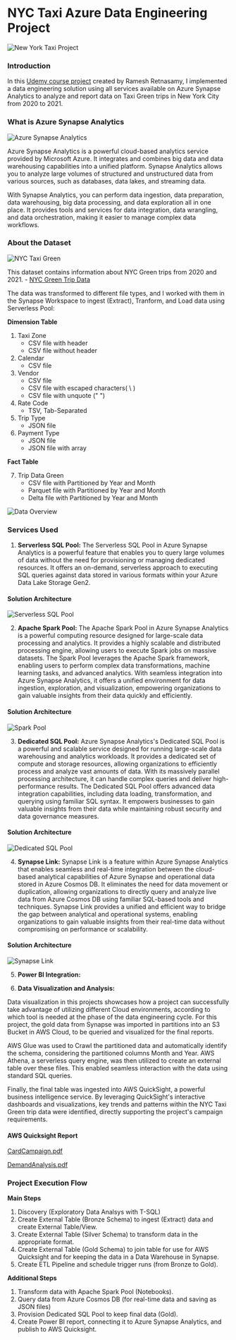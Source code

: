 # NYC Taxi Azure Data Engineering Project

![New York Taxi Project](https://github.com/okaforoa/nyc-taxi-azure-data-engineering-project/blob/main/images/NYC%20Taxi%20Project.jpg)


### Introduction
In this [Udemy course project](https://www.udemy.com/course/azure-synapse-analytics-for-data-engineers) created by Ramesh Retnasamy, I implemented a data engineering solution using all services available on Azure Synapse Analytics to analyze and report data on Taxi Green trips in New York City from 2020 to 2021.


### What is Azure Synapse Analytics

![Azure Synapse Analytics](https://github.com/okaforoa/nyc-taxi-azure-data-engineering-project/blob/main/images/Azure%20Synapse%20Analytics.jpg)

Azure Synapse Analytics is a powerful cloud-based analytics service provided by Microsoft Azure. It integrates and combines big data and data warehousing capabilities into a unified platform. Synapse Analytics allows you to analyze large volumes of structured and unstructured data from various sources, such as databases, data lakes, and streaming data.

With Synapse Analytics, you can perform data ingestion, data preparation, data warehousing, big data processing, and data exploration all in one place. It provides tools and services for data integration, data wrangling, and data orchestration, making it easier to manage complex data workflows. 

### About the Dataset
![NYC Taxi Green](https://github.com/okaforoa/nyc-taxi-azure-data-engineering-project/blob/main/images/NYC%20Taxi%20Green.jpg)

This dataset contains information about NYC Green trips from 2020 and 2021. - [NYC Green Trip Data](https://1drv.ms/u/s!Aku-bu-I9uuYiFZRUJvhqGJ_Q9sM?e=4Fke0N)

The data was transformed to different file types, and I worked with them in the Synapse Workspace to ingest (Extract), Tranform, and Load data using Serverless Pool:

**Dimension Table**
1. Taxi  Zone 
    - CSV file with header 
    - CSV file without header
2. Calendar
    - CSV file
3. Vendor
    - CSV file
    - CSV file with escaped characters( \ )
    - CSV file with unquote (" ") 
4. Rate Code
    - TSV, Tab-Separated
5. Trip Type
    - JSON file 
6. Payment Type
    - JSON file 
    - JSON file with array 


**Fact Table**

7. Trip Data Green 
    - CSV file with Partitioned by Year and Month 
    - Parquet file with Partitioned by Year and Month 
    - Delta file with Partitioned by Year and Month 

![Data Overview](https://github.com/okaforoa/nyc-taxi-azure-data-engineering-project/blob/main/images/Taxi%20Green%20Trip%20Data%20Overview.png)

### Services Used
1. **Serverless SQL Pool:** The Serverless SQL Pool in Azure Synapse Analytics is a powerful feature that enables you to query large volumes of data without the need for provisioning or managing dedicated resources. It offers an on-demand, serverless approach to executing SQL queries against data stored in various formats within your Azure Data Lake Storage Gen2.
 
#### Solution Architecture 
![Serverless SQL Pool](https://github.com/okaforoa/nyc-taxi-azure-data-engineering-project/blob/main/images/SQL%20Serverless%20Solution%20Arch.png)

2. **Apache Spark Pool:** The Apache Spark Pool in Azure Synapse Analytics is a powerful computing resource designed for large-scale data processing and analytics. It provides a highly scalable and distributed processing engine, allowing users to execute Spark jobs on massive datasets. The Spark Pool leverages the Apache Spark framework, enabling users to perform complex data transformations, machine learning tasks, and advanced analytics. With seamless integration into Azure Synapse Analytics, it offers a unified environment for data ingestion, exploration, and visualization, empowering organizations to gain valuable insights from their data quickly and efficiently.

#### Solution Architecture
![Spark Pool](https://github.com/okaforoa/nyc-taxi-azure-data-engineering-project/blob/main/images/Spark%20Pool%20Solution%20Arch.png)

3. **Dedicated SQL Pool:** Azure Synapse Analytics's Dedicated SQL Pool is a powerful and scalable service designed for running large-scale data warehousing and analytics workloads. It provides a dedicated set of compute and storage resources, allowing organizations to efficiently process and analyze vast amounts of data. With its massively parallel processing architecture, it can handle complex queries and deliver high-performance results. The Dedicated SQL Pool offers advanced data integration capabilities, including data loading, transformation, and querying using familiar SQL syntax. It empowers businesses to gain valuable insights from their data while maintaining robust security and data governance measures.

#### Solution Architecture
![Dedicated SQL Pool](https://github.com/okaforoa/nyc-taxi-azure-data-engineering-project/blob/main/images/SQL%20Dedicated%20Pool%20Solution%20Arch.png)

4. **Synapse Link:** Synapse Link is a feature within Azure Synapse Analytics that enables seamless and real-time integration between the cloud-based analytical capabilities of Azure Synapse and operational data stored in Azure Cosmos DB. It eliminates the need for data movement or duplication, allowing organizations to directly query and analyze live data from Azure Cosmos DB using familiar SQL-based tools and techniques. Synapse Link provides a unified and efficient way to bridge the gap between analytical and operational systems, enabling organizations to gain valuable insights from their real-time data without compromising on performance or scalability.

#### Solution Architecture
![Synapse Link](https://github.com/okaforoa/nyc-taxi-azure-data-engineering-project/blob/main/images/Synapse%20Link%20Solution%20Arch.png)

5. **Power BI Integration:**

5.  **Data Visualization and Analysis:**

Data visualization in this projects showcases how a project can successfully take advantage of utilizing different Cloud environments, according to which tool is needed at the phase of the data engineering cycle. For this project, the gold data from Synapse was imported in partitions into an S3 Bucket in AWS Cloud, to be queried and visualized for the final reports.

AWS Glue was used to Crawl the partitioned data and automatically identify the schema, considering the partitioned columns Month and Year. AWS Athena, a serverless query engine, was then utilized to create an external table over these files. This enabled seamless interaction with the data using standard SQL queries.

Finally, the final table was ingested into AWS QuickSight, a powerful business intelligence service. By leveraging QuickSight's interactive dashboards and visualizations, key trends and patterns within the NYC Taxi Green trip data were identified, directly supporting the project's campaign requirements.

#### AWS Quicksight Report

[CardCampaign.pdf](https://github.com/user-attachments/files/16870762/CardCampaign.pdf)

[DemandAnalysis.pdf](https://github.com/user-attachments/files/16870763/DemandAnalysis.pdf)

### Project Execution Flow 
**Main Steps**
1. Discovery (Exploratory Data Analsys with T-SQL) 
2. Create External Table (Bronze Schema) to ingest (Extract) data and create External Table/View. 
3. Create External Table (Silver Schema) to transform data in the appropriate format. 
4. Create External Table (Gold Schema) to join table for use for AWS Quicksight and for keeping the data in a Data Warehouse in Synapse.
5. Create ETL Pipeline and schedule trigger runs (from Bronze to Gold).

**Additional Steps**
1. Transform data with Apache Spark Pool (Notebooks).
2. Query data from Azure Cosmos DB (for real-time data and saving as JSON files) 
3. Provision Dedicated SQL Pool to keep final data (Gold). 
4. Create Power BI report, connecting it to Azure Synapse Analytics, and publish to AWS Quicksight.
